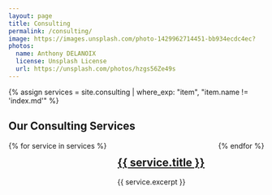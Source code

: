 ```yaml
---
layout: page
title: Consulting
permalink: /consulting/
image: https://images.unsplash.com/photo-1429962714451-bb934ecdc4ec?
photos:
  name: Anthony DELANOIX
  license: Unsplash License
  url: https://unsplash.com/photos/hzgs56Ze49s
---
```


{% assign services = site.consulting | where_exp: "item", "item.name != 'index.md'" %}

<div class="container">
  <section class="section">
    <h1 class="title">Our Consulting Services</h1>
    <div class="columns is-multiline">
      {% for service in services %}
        <div class="column is-one-third">
          <div class="card">
            <div class="card-content">
              <h2 class="title is-4"><a href="{{ service.url }}">{{ service.title }}</a></h2>
              <p class="content">{{ service.excerpt }}</p>
            </div>
          </div>
        </div>
      {% endfor %}
    </div>
  </section>
</div>
